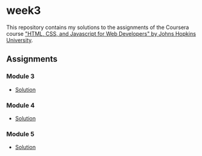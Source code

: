# week3


This repository contains my solutions to the assignments of the Coursera course
["HTML, CSS, and Javascript for Web Developers" by Johns Hopkins University](https://www.coursera.org/learn/html-css-javascript-for-web-developers).

## Assignments




### Module 3
* [Solution](https://sukkkesh.github.io/week3/module3/)

### Module 4
* [Solution](https://sukkkesh.github.io/week3/module4/)

### Module 5
* [Solution](https://sukkkesh.github.io/week3/module5/)
